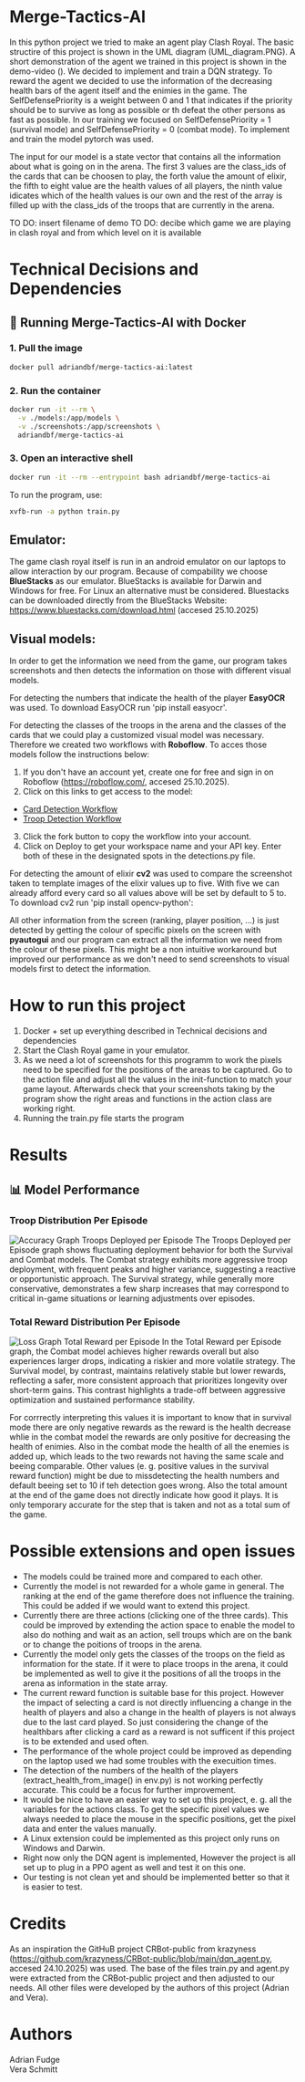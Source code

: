# Merge-Tactics-AI
In this python project we tried to make an agent play Clash Royal. The basic structire of this project is shown in the UML diagram (UML_diagram.PNG). A short demonstration of the agent we trained in this project is shown in the demo-video (). We decided to implement and train a DQN strategy. To reward the agent we decided to use the information of the decreasing health bars of the agent itself and the enimies in the game. The SelfDefensePriority is a weight between 0 and 1 that indicates if the priority should be to survive as long as possible or th defeat the other persons as fast as possible. In our training we focused on SelfDefensePriority = 1 (survival mode) and SelfDefensePriority = 0 (combat mode). To implement and train the model pytorch was used. 

The input for our model is a state vector that contains all the information about what is going on in the arena. The first 3 values are the class_ids of the cards that can be choosen to play, the forth value the amount of elixir, the fifth to eight value are the health values of all players, the ninth value idicates which of the health values is our own and the rest of the array is filled up with the class_ids of the troops that are currently in the arena. 

TO DO: insert filename of demo
TO DO: decibe which game we are playing in clash royal and from which level on it is available

# Technical Decisions and Dependencies

## 🐳 Running Merge-Tactics-AI with Docker

### 1. Pull the image
```bash
docker pull adriandbf/merge-tactics-ai:latest
```

### 2. Run the container
```bash
docker run -it --rm \
  -v ./models:/app/models \
  -v ./screenshots:/app/screenshots \
  adriandbf/merge-tactics-ai
```

### 3. Open an interactive shell
```bash
docker run -it --rm --entrypoint bash adriandbf/merge-tactics-ai
```

To run the program, use:
```bash
xvfb-run -a python train.py
```

## Emulator: 
The game clash royal itself is run in an android emulator on our laptops to allow interaction by our program. Because of compability we choose **BlueStacks** as our emulator. BlueStacks is available for Darwin and Windows for free. For Linux an alternative must be considered. Bluestacks can be downloaded directly from the BlueStacks Website: https://www.bluestacks.com/download.html (accesed 25.10.2025)

## Visual models:
In order to get the information we need from the game, our program takes screenshots and then detects the information on those with different visual models. 

For detecting the numbers that indicate the health of the player **EasyOCR** was used. To download EasyOCR run 'pip install easyocr'.

For detecting the classes of the troops in the arena and the classes of the cards that we could play a customized visual model was necessary. Therefore we created two workflows with **Roboflow**. To acces those models follow the instructions below: 
1) If you don't have an account yet, create one for free and sign in on Roboflow (https://roboflow.com/, accesed 25.10.2025).
2) Click on this links to get access to the model:
- [Card Detection Workflow](https://app.roboflow.com/workflows/embed/eyJhbGciOiJIUzI1NiIsInR5cCI6IkpXVCJ9.eyJ3b3JrZmxvd0lkIjoiWmxZSnR0S0hqOUV6N0tNM2EzWXYiLCJ3b3Jrc3BhY2VJZCI6InhRTzc2cHpRYThNb2MydktxeTlkb093aGlYZzIiLCJ1c2VySWQiOiJ4UU83NnB6UWE4TW9jMnZLcXk5ZG9Pd2hpWGcyIiwiaWF0IjoxNzYxMzI3MzA2fQ.T0j070mcJH8WmDnUBX02XY7LvZv8Wzo9uHBi5D_DA0w)
- [Troop Detection Workflow](https://app.roboflow.com/workflows/embed/eyJhbGciOiJIUzI1NiIsInR5cCI6IkpXVCJ9.eyJ3b3JrZmxvd0lkIjoiT09SdDJodVFXTXZ5RXVTdTBqWTQiLCJ3b3Jrc3BhY2VJZCI6InhRTzc2cHpRYThNb2MydktxeTlkb093aGlYZzIiLCJ1c2VySWQiOiJ4UU83NnB6UWE4TW9jMnZLcXk5ZG9Pd2hpWGcyIiwiaWF0IjoxNzYxNTM1MzM1fQ.uFf0Tl4BR2AHAshK4e16N2PApn3TVDCNbhF5NSev1gY)

3) Click the fork button to copy the workflow into your account.
4) Click on Deploy to get your workspace name and your API key. Enter both of these in the designated spots in the detections.py file. 

For detecting the amount of elixir **cv2** was used to compare the screenshot taken to template images of the elixir values up to five. With five we can already afford every card so all values above will be set by default to 5 to. To download cv2 run 'pip install opencv-python':

All other information  from the screen (ranking, player position, ...) is just detected by getting the colour of specific pixels on the screen with **pyautogui** and our program can extract all the information we need from the colour of these pixels. This might be a non intuitive workaround but improved our performance as we don't need to send screenshots to visual models first to detect the information. 


# How to run this project
1) Docker + set up everything described in Technical decisions and dependencies
2) Start the Clash Royal game in your emulator.
3) As we need a lot of screenshots for this programm to work the pixels need to be specified for the positions of the areas to be captured. Go to the action file and adjust all the values in the init-function to match your game layout. Afterwards check that your screenshots taking by the program show the right areas and functions in the action class are working right. 
4) Running the train.py file starts the program

# Results
 ## 📊 Model Performance

### Troop Distribution Per Episode
![Accuracy Graph](graphs/hist_troops_deployed.png)
Troops Deployed per Episode
The Troops Deployed per Episode graph shows fluctuating deployment behavior for both the Survival and Combat models. The Combat strategy exhibits more aggressive troop deployment, with frequent peaks and higher variance, suggesting a reactive or opportunistic approach. The Survival strategy, while generally more conservative, demonstrates a few sharp increases that may correspond to critical in-game situations or learning adjustments over episodes.

### Total Reward Distribution Per Episode
![Loss Graph](graphs/hist_total_reward.png)
Total Reward per Episode
In the Total Reward per Episode graph, the Combat model achieves higher rewards overall but also experiences larger drops, indicating a riskier and more volatile strategy. The Survival model, by contrast, maintains relatively stable but lower rewards, reflecting a safer, more consistent approach that prioritizes longevity over short-term gains. This contrast highlights a trade-off between aggressive optimization and sustained performance stability.

For corrrectly interpreting this values it is important to know that in survival mode there are only negative rewards as the reward is the health decrease whlie in the combat model the rewards are only positive for decreasing the health of enimies. Also in the combat mode the health of all the enemies is added up, which leads to the two rewards not having the same scale and beeing comparable. Other values (e. g. positive values in the survival reward function) might be due to missdetecting the health numbers and default beeing set to 10 if teh detection goes wrong. 
Also the total amount at the end of the game does not directly indicate how good it plays. It is only temporary accurate for the step that is taken and not as a total sum of the game. 


# Possible extensions and open issues
- The models could be trained more and compared to each other. 
- Currently the model is not rewarded for a whole game in general. The ranking at the end of the game therefore does not influence the training. This could be added if we would want to extend this project.
- Currently there are three actions (clicking one of the three cards). This could be improved by extending the action space to enable the model to also do nothing and wait as an action, sell troups which are on the bank or to change the poitions of troops in the arena.
- Currently the model only gets the classes of the troops on the field as information for the state. If it were to place troops in the arena, it could be implemented as well to give it the positions of all the troops in the arena as information in the state array.
- The current reward function is suitable base for this project. However the impact of selecting a card is not directly influencing a change in the health of players and also a change in the health of players is not always due to the last card played. So just considering the change of the healthbars after clicking a card as a reward is not sufficent if this project is to be extended and used often. 
- The performance of the whole project could be improved as depending on the laptop used we had some troubles with the execuition times. 
- The detection of the numbers of the health of the players (extract_health_from_image() in env.py) is not working perfectly accurate. This could be a focus for further improvement. 
- It would be nice to have an easier way to set up this project, e. g. all the variables for the actions class. To get the specific pixel values we always needed to place the mouse in the specific positions, get the pixel data and enter the values manually.
- A Linux extension could be implemented as this project only runs on Windows and Darwin.
- Right now only the DQN agent is implemented, However the project is all set up to plug in a PPO agent as well and test it on this one. 
- Our testing is not clean yet and should be implemented better so that it is easier to test. 


# Credits
As an inspiration the GitHuB project CRBot-public from krazyness (https://github.com/krazyness/CRBot-public/blob/main/dqn_agent.py, accesed 24.10.2025) was used. The base of the files train.py and agent.py were extracted from the CRBot-public project and then adjusted to our needs. All other files were developed by the authors of this project (Adrian and Vera).

# Authors
Adrian Fudge   
Vera Schmitt 